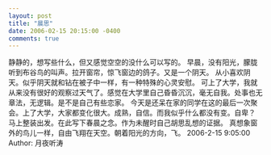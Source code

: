 ```yaml
---
layout: post
title: "晨思"
date: 2006-02-15 20:15:00 -0400
comments: true
---
```

静静的，想写些什么，但又感觉空空的没什么可以写的。
早晨，没有阳光，朦胧听到布谷鸟的叫声。拉开窗帘，惊飞窗边的鸽子。又是一个阴天。
从小喜欢阴天。似乎阴天就和钻在被子中一样，有一种特殊的心灵安慰。
可上了大学，我就从来没有很好的观察过天气了。感觉在大学里自己昏昏沉沉，毫无自我。处事也无章法，无逻辑。是不是自己有些恋家。
今天是还呆在家的同学在这的最后一次聚会。上了大学，大家都变化很大。成熟，自信。而我似乎什么都没有变。自卑？
马上整装出发。在此写下春晨之念。作为未醒时自己胡思乱想的证据。
真想象窗外的鸟儿一样，自由飞翔在天空。朝着阳光的方向，飞。
2006-2-15 9:05:00 Author: 月夜听涛
